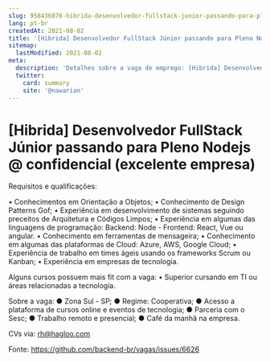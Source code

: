 ```yaml
---
slug: 958436876-hibrida-desenvolvedor-fullstack-junior-passando-para-pleno-nodejs-at-confidencial-excelente-empresa
lang: pt-br
createdAt: 2021-08-02
title: '[Hibrida] Desenvolvedor FullStack Júnior passando para Pleno Nodejs @ confidencial (excelente empresa)  - Vaga de Emprego'
sitemap:
  lastModified: 2021-08-02
meta:
  description: 'Detalhes sobre a vaga de emprego: [Hibrida] Desenvolvedor FullStack Júnior passando para Pleno Nodejs @ confidencial (excelente empresa) '
  twitter:
    card: summary
    site: '@nawarian'
---
```


# [Hibrida] Desenvolvedor FullStack Júnior passando para Pleno Nodejs @ confidencial (excelente empresa) 

Requisitos e qualificações:

• Conhecimentos em Orientação a Objetos;
• Conhecimento de Design Patterns Gof;
• Experiência em desenvolvimento de sistemas seguindo preceitos de Arquitetura e Códigos Limpos;
• Experiência em algumas das linguagens de programação:  Backend: Node - Frontend: React, Vue ou angular.
• Conhecimento em ferramentas de mensageira; 
• Conhecimento em algumas das plataformas de Cloud: Azure, AWS, Google Cloud; 
• Experiência de trabalho em times ágeis usando os frameworks Scrum ou Kanban;
• Experiência em empresas de tecnologia.

Alguns cursos possuem mais fit com a vaga:
• Superior cursando em TI ou áreas relacionadas a tecnologia.

Sobre a vaga:
● Zona Sul - SP;
● Regime: Cooperativa;
● Acesso a plataforma de cursos online e eventos de tecnologia;
● Parceria com o Sesc;
● Trabalho remoto e presencial;
● Café da manhã na empresa.

CVs via: rh@hagloo.com

Fonte: https://github.com/backend-br/vagas/issues/6626